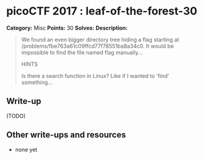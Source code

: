 # picoCTF 2017 : leaf-of-the-forest-30

**Category:** Misc
**Points:** 30
**Solves:** 
**Description:**

> We found an even bigger directory tree hiding a flag starting at /problems/fbe763a61c09ffcd77f78551ba8a34c0. It would be impossible to find the file named flag manually...
> 
> 
>  HINTS
> 
> Is there a search function in Linux? Like if I wanted to 'find' something...


## Write-up

(TODO)

## Other write-ups and resources

* none yet
